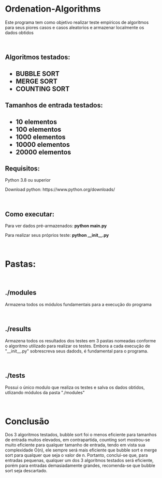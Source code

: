# Ordenation-Algorithms
<p>Este programa tem como objetivo realizar teste empíricos de algoritmos para seus piores casos e casos aleatorios e armazenar localmente os dados obtidos</p>
<br>
<h2>Algoritmos testados:<h2>
<ul>
    <li>BUBBLE SORT</li>
    <li>MERGE SORT</li>
    <li>COUNTING SORT</li>
</ul>
<h2>Tamanhos de entrada testados:<h2>
<ul>
    <li>10 elementos</li>
    <li>100 elementos</li>
    <li>1000 elementos</li>
    <li>10000 elementos</li>
    <li>20000 elementos</li>
</ul>
<h2>Requisitos:</h2>
<p>Python 3.8 ou superior</p>
<p>Download python: https://www.python.org/downloads/</p>

<br>
<h2>Como executar:</h2>
<p>Para ver dados pré-armazenados:  <strong> python main.py</strong></p>
<p>Para realizar seus próprios teste:  <strong> python __init__.py</strong></p>

<br>
<h1>Pastas:</h1>
<br>

<h2>./modules</h2>
<p>Armazena todos os módulos fundamentais para a execução do programa</p>
<br>

<h2>./results</h2>
<p>Armazena todos os resultados dos testes em 3 pastas nomeadas conforme o algoritmo utilizado para realizar os testes. Embora a cada execução de "__init__.py" sobrescreva seus dadods, é fundamental para o programa.</p>
<br>

<h2>./tests</h2>
<p>Possui o único modulo que realiza os testes e salva os dados obtidos, utlizando módulos da pasta "./modules" </p>

<br>
<h1>Conclusão</h1>
<p>Dos 3 algoritmos testados, bubble sort foi o menos eficiente para tamanhos de entrada muitos elevados, em contrapartida, counting sort mostrou-se muito eficiente para qualquer tamanho de entrada, tendo em vista sua complexidade O(n), ele sempre será mais eficiente que bubble sort e merge sort para qualquer que seja o valor de n. Portanto, conclui-se que, para entradas pequenas, qualquer um dos 3 algoritmos testados será eficiente, porém para entradas demasiadamente grandes, recomenda-se que bubble sort seja descartado.</p>